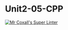 # Unit2-05-CPP
[![Mr Coxall's Super Linter](https://github.com/ICS3U-Programming-Xiaohan-T/Unit2-05-CPP/workflows/Mr%20Coxall's%20Super%20Linter/badge.svg)](https://github.com/ICS3U-Programming-Xiaohan-T/Unit2-05-CPP/actions/)

